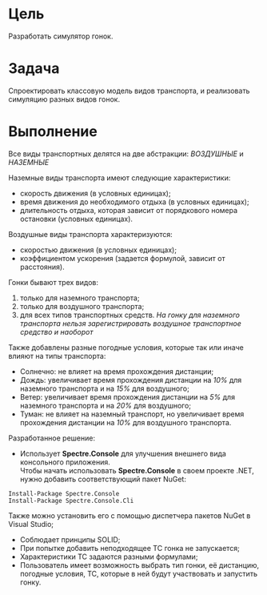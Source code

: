 # Цель
Разработать симулятор гонок.
# Задача
Спроектировать классовую модель видов транспорта, и реализовать симуляцию разных видов гонок.
# Выполнение
Все виды транспортных делятся на две абстракции: *ВОЗДУШНЫЕ* и *НАЗЕМНЫЕ*

Наземные виды транспорта имеют следующие характеристики:
- скорость движения (в условных единицах);
- время движения до необходимого отдыха (в условных единицах);
- длительность отдыха, которая зависит от порядкового номера остановки (условных единицах).

Воздушные виды транспорта характеризуются:
- скоростью движения (в условных единицах);
- коэффициентом ускорения (задается формулой, зависит от расстояния).

Гонки бывают трех видов:
1. только для наземного транспорта;
2. только для воздушного транспорта;
3. для всех типов транспортных средств.
*На гонку для наземного транспорта нельзя зарегистрировать воздушное транспортное средство и наоборот*

Также добавлены разные погодные условия, которые так или иначе влияют на типы транспорта:
- Солнечно: не влияет на время прохождения дистанции;
- Дождь: увеличивает время прохождения дистанции на *10%* для наземного транспорта и на *15%* для воздушного;
- Ветер: увеличивает время прохождения дистанции на *5%* для наземного транспорта и на *20%* для воздушного;
- Туман: не влияет на наземный транспорт, но увеличивает время прохождения дистанции на *10%* для воздушного транспорта.

Разработанное решение:
- Использует **Spectre.Console** для улучшения внешнего вида консольного приложения.  
Чтобы начать использовать **Spectre.Console** в своем проекте .NET, нужно добавить соответствующий пакет NuGet:

```
Install-Package Spectre.Console
Install-Package Spectre.Console.Cli
```

Также можно установить его с помощью диспетчера пакетов NuGet в Visual Studio;
- Соблюдает принципы SOLID;
- При попытке добавить неподходящее ТС гонка не запускается;
- Характеристики ТС задаются разными формулами;
- Пользователь имеет возможность выбрать тип гонки, её дистанцию, погодные условия, ТС, которые в ней будут участвовать и запустить гонку.
